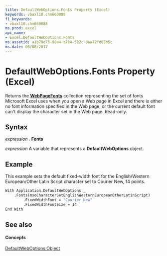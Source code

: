 ```yaml
---
title: DefaultWebOptions.Fonts Property (Excel)
keywords: vbaxl10.chm660088
f1_keywords:
- vbaxl10.chm660088
ms.prod: excel
api_name:
- Excel.DefaultWebOptions.Fonts
ms.assetid: a1b79e75-98a4-a784-522c-0aa72fd65b5c
ms.date: 06/08/2017
---
```



# DefaultWebOptions.Fonts Property (Excel)

Returns the  **[WebPageFonts](http://msdn.microsoft.com/library/c42bd65d-7c5c-148a-6f52-7aacd75be06a%28Office.15%29.aspx)** collection representing the set of fonts Microsoft Excel uses when you open a Web page in Excel and there is either no font information specified in the Web page, or the current default font can't display the character set in the Web page. Read-only.


## Syntax

 _expression_ . **Fonts**

 _expression_ A variable that represents a **DefaultWebOptions** object.


## Example

This example sets the default fixed-width font for the English/Western European/Other Latin Script character set to Courier New, 14 points.


```vb
With Application.DefaultWebOptions _ 
    .Fonts(msoCharacterSetEnglishWesternEuropeanOtherLatinScript) 
        .FixedWidthFont = "Courier New" 
        .FixedWidthFontSize = 14 
End With
```


## See also


#### Concepts


[DefaultWebOptions Object](Excel.DefaultWebOptions.md)

